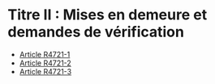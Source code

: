 # Titre II : Mises en demeure et demandes de vérification

* [Article R4721-1](./LEGIARTI000022357105.md)
* [Article R4721-2](./LEGIARTI000018527622.md)
* [Article R4721-3](./LEGIARTI000024478303.md)
